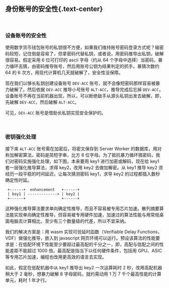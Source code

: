 身份账号的安全性{.text-center}
------------------

&nbsp;

### 设备账号的安全性

使用数字货币钱包账号的私钥很不方便，如果我们维持账号密码登录方式呢？输密码较短，记住倒是容易了，但拿密码代替私钥，或者说，用密码推导出私钥，破解很容易。假定采用 6 位可打印的 ascii 字母（约从 64 个字母中选择）当密码，暴力循环去猜，由密码推导账号，然后用账号公钥为结果判定的抓手。暴猜次数约 64 的 6 次方，用现代计算机几天就破解了，安全性没保障。

现在我们以够长私钥创建设备账号 `DEV-ACC` 账号，就不会像短密码那样容易被暴力破解了。然后依据 `DEV-ACC` 推导小号账号 `ALT-ACC`，推导完成后忘掉 `DEV-ACC`，设备账号不再在当前机器出现，所以，可以断绝敌手从源头私钥出发去破解，即，先破解 `DEV-ACC`，然后破解 `ALT-ACC`。

可见，`DEV-ACC` 账号是借助长私钥实现安全保护的。

&nbsp;

### 密钥强化处理

接下来 `ALT-ACC` 账号需在加密后，将密文保存到 Server Worker 的数据库，用对称加解密算法，密码是简短字串，比方 8 位字母。为了抵抗暴力循环猜密码，我们对密码实施强化处理，如下图，本来要用 key1 进行加密或解码，现在给 key1 套一层强化推导算法，求得 key2，改用 key2 去做加解密。从 key1 推导 key2 须经历一段平稳的时间延迟，让每次猜测密码 key1，求导 key2 的过程都插入数秒确定性时延。

```
 +------+  enhancement   +------+
 | key1 | -------------> | key2 |
 +------+                +------+
```

这种强化推导算法要求单向确定性推导，而且不容易被专用芯片加速。散列摘要算法能实现单向确定性推导，但容易被专用硬件加速，加速过的算法性能与用常规桌面电脑去计算相比，至少有三个数量级的代差，所以不宜采纳。

我们的解决方案是：用 wasm 实现可验延时函数（Verifiable Delay Functions，VDF）做强化推导，嵌入到 javascript 网页环境可以运行。预设该算法的性能要求是：在低配环境下性能至少要超过最高配的千分之一，即，高配与低配之间的性能差距不能超过 1000 倍。最高配是指当下以任何硬件条件，包括用 GPU、ASIC 等专用芯片加速，编程也改用更高效的语言去实现。

如此，假定在低配机器中从 key1 推导出 key2 一次运算耗时 2 秒，改用高配机器稍大于 2 毫秒，想暴力破解 8 字母密码，就约需动用 1 万 7 千个最高性能的计算单元，耗时 1 年才行。
